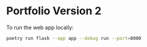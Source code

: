 # Portfolio Version 2

To run the web app locally:

```bash
poetry run flask --app app --debug run --port=8000
```
